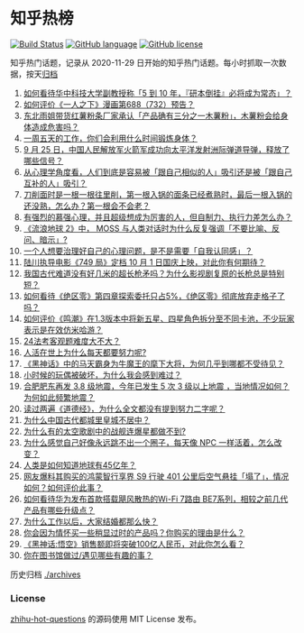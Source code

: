 # 知乎热榜
[![Build Status](https://github.com/ToWeLong/zhihu-hot-questions/workflows/CI/badge.svg)](https://github.com/ToWeLong/zhihu-hot-questions/actions)
[![GitHub language](https://img.shields.io/badge/language-golang-orange.svg)](https://golang.org/)
[![GitHub license](https://img.shields.io/github/license/ToWeLong/zhihu-hot-questions)](https://github.com/ToWeLong/zhihu-hot-questions/blob/main/LICENSE)

知乎热门话题，记录从 2020-11-29 日开始的知乎热门话题。每小时抓取一次数据，按天[归档](./archives)

<!-- BEGIN -->

1. [如何看待华中科技大学副教授称「5 到 10 年，『研本倒挂』必将成为常态」？](https://www.zhihu.com/question/668040893)
1. [如何评价《一人之下》漫画第688（732）预告？](https://www.zhihu.com/question/668144583)
1. [东北雨姐带货红薯粉条厂家承认「产品确有三分之一木薯粉」，木薯粉会给身体造成危害吗？](https://www.zhihu.com/question/668070221)
1. [一周五天的工作，你们会利用什么时间锻炼身体？](https://www.zhihu.com/question/667516126)
1. [9 月 25 日，中国人民解放军火箭军成功向太平洋发射洲际弹道导弹，释放了哪些信号？](https://www.zhihu.com/question/668129494)
1. [从心理学角度看，人们到底是容易被「跟自己相似的人」吸引还是被「跟自己互补的人」吸引？](https://www.zhihu.com/question/661850875)
1. [刀削面时是一根一根往里削，第一根入锅的面条已经煮熟时，最后一根入锅的还没熟，怎么办？第一根会不会老？](https://www.zhihu.com/question/626500353)
1. [有强烈的慕强心理，并且超级想成为厉害的人，但自制力、执行力差怎么办？](https://www.zhihu.com/question/666890591)
1. [《流浪地球 2》中， MOSS 与人类对话时为什么反复强调「不要比喻、反问、暗示」?](https://www.zhihu.com/question/580213739)
1. [一个人想要治理好自己的心理问题，是不是需要「自我认同感」？](https://www.zhihu.com/question/667075805)
1. [陆川执导电影《749 局》定档 10 月 1 日国庆上映，对此你有何期待？](https://www.zhihu.com/question/667047816)
1. [我国古代难道没有好几米的超长枪矛吗？为什么影视剧复原的长枪总是特别短？](https://www.zhihu.com/question/665413504)
1. [如何看待《绝区零》第四章探索委托只占5%，《绝区零》彻底放弃走格子了吗？](https://www.zhihu.com/question/668162339)
1. [如何评价《鸣潮》在1.3版本中将新五星、四星角色拆分至不同卡池，不少玩家表示是在效仿米哈游？](https://www.zhihu.com/question/668209915)
1. [24法考客观题难度大不大？](https://www.zhihu.com/question/667661674)
1. [人活在世上为什么每天都要努力呢?](https://www.zhihu.com/question/667992357)
1. [《黑神话》中的马天霸身为牛魔王的麾下大将，为何几乎到哪都不受待见？](https://www.zhihu.com/question/667644199)
1. [小时候的玩偶被破坏，为什么我会感到难过？](https://www.zhihu.com/question/667449710)
1. [合肥肥东再发 3.8 级地震，今年已发生 5 次 3 级以上地震 ，当地情况如何？为何如此频繁地震？](https://www.zhihu.com/question/668209462)
1. [读过两遍《道德经》，为什么全文都没有提到努力二字呢？](https://www.zhihu.com/question/667844215)
1. [为什么中国古代都城里皇城不居中？](https://www.zhihu.com/question/28012088)
1. [为什么有的太空歌剧中的战舰连爆星都做不到?](https://www.zhihu.com/question/667484585)
1. [为什么感觉自己好像永远跳不出一个圈子，每天像 NPC 一样活着，怎么改变？](https://www.zhihu.com/question/661367461)
1. [人类是如何知道地球有45亿年？](https://www.zhihu.com/question/649257694)
1. [网友爆料其购买的鸿蒙智行享界 S9 行驶 401 公里后空气悬挂「塌了」，情况如何？如何评价此事？](https://www.zhihu.com/question/667971406)
1. [如何看待华为发布首款搭载飓风散热的Wi-Fi 7路由 BE7系列，相较之前几代产品有哪些升级点？](https://www.zhihu.com/question/668133356)
1. [为什么工作以后，大家结婚都那么快？](https://www.zhihu.com/question/667956562)
1. [你会因为情怀买一些稍显过时的产品吗？你购买的理由是什么？](https://www.zhihu.com/question/664979981)
1. [《黑神话:悟空》销售额即将突破100亿人民币，对此你怎么看？](https://www.zhihu.com/question/667875234)
1. [你在图书馆做过/遇见哪些有趣的事？](https://www.zhihu.com/question/23194847)

<!-- END -->

历史归档 [./archives](./archives)


### License
[zhihu-hot-questions](https://github.com/towelong/zhihu-hot-questions) 的源码使用 MIT License 发布。